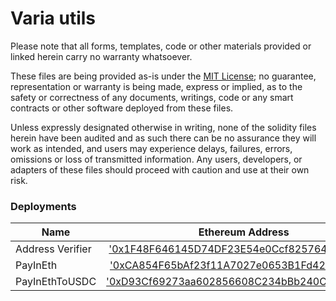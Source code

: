 # Varia utils

Please note that all forms, templates, code or other materials provided or linked herein carry no warranty whatsoever.

These files are being provided as-is under the [MIT License](https://github.com/V4R14/firm_utils/blob/main/LICENSE); no guarantee, representation or warranty is being made, express or implied, as to the safety or correctness of any documents, writings, code or any smart contracts or other software deployed from these files.

Unless expressly designated otherwise in writing, none of the solidity files herein have been audited and as such there can be no assurance they will work as intended, and users may experience delays, failures, errors, omissions or loss of transmitted information. Any users, developers, or adapters of these files should proceed with caution and use at their own risk.

### Deployments

| Name | Ethereum Address | 
|----------|:-------------:| 
| Address Verifier | ['0x1F48F646145D74DF23E54e0Ccf825764F8854f69'](https://etherscan.io/address/0x1F48F646145D74DF23E54e0Ccf825764F8854f69) |
| PayInEth | ['0xCA854F65bAf23f11A7027e0653B1Fd420a5a7bE5'](https://etherscan.io/address/0xCA854F65bAf23f11A7027e0653B1Fd420a5a7bE5) | 
| PayInEthToUSDC | ['0xD93Cf69273aa602856608C234bBb240CF736A800'](https://etherscan.io/address/0xd93cf69273aa602856608c234bbb240cf736a800) |
